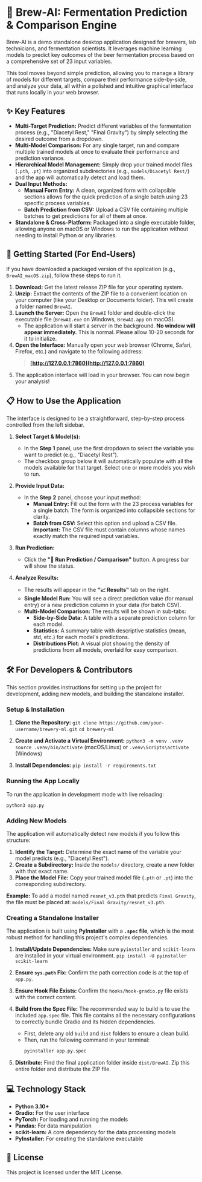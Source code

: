 # 🍺 Brew-AI: Fermentation Prediction & Comparison Engine

Brew-AI is a demo standalone desktop application designed for brewers, lab technicians, and fermentation
scientists. It leverages machine learning models to predict key outcomes of the beer fermentation process based on a
comprehensive set of 23 input variables.

This tool moves beyond simple prediction, allowing you to manage a library of models for different targets, compare
their performance side-by-side, and analyze your data, all within a polished and intuitive graphical interface that runs
locally in your web browser.

## ✨ Key Features

* **Multi-Target Prediction:** Predict different variables of the fermentation process (e.g., "Diacetyl Rest," "Final
  Gravity") by simply selecting the desired outcome from a dropdown.
* **Multi-Model Comparison:** For any single target, run and compare multiple trained models at once to evaluate their
  performance and prediction variance.
* **Hierarchical Model Management:** Simply drop your trained model files (`.pth`, `.pt`) into organized
  subdirectories (e.g., `models/Diacetyl Rest/`) and the app will automatically detect and load them.
* **Dual Input Methods:**
    * **Manual Form Entry:** A clean, organized form with collapsible sections allows for the quick prediction of a
      single batch using 23 specific process variables.
    * **Batch Prediction from CSV:** Upload a CSV file containing multiple batches to get predictions for all of them at
      once.
* **Standalone & Cross-Platform:** Packaged into a single executable folder, allowing anyone on macOS or Windows to run
  the application without needing to install Python or any libraries.

## 🚀 Getting Started (For End-Users)

If you have downloaded a packaged version of the application (e.g., `BrewAI_macOS.zip`), follow these steps to run it.

1. **Download:** Get the latest release ZIP file for your operating system.
2. **Unzip:** Extract the contents of the ZIP file to a convenient location on your computer (like your Desktop or
   Documents folder). This will create a folder named `BrewAI`.
3. **Launch the Server:** Open the `BrewAI` folder and double-click the executable file (`BrewAI.exe` on Windows,
   `BrewAI.app` on macOS).
    * The application will start a server in the background. **No window will appear immediately.** This is normal.
      Please allow 10-20 seconds for it to initialize.
4. **Open the Interface:** Manually open your web browser (Chrome, Safari, Firefox, etc.) and navigate to the following
   address:
   > **[http://127.0.0.1:7860](http://127.0.0.1:7860)**
5. The application interface will load in your browser. You can now begin your analysis\!

## 📋 How to Use the Application

The interface is designed to be a straightforward, step-by-step process controlled from the left sidebar.

1. **Select Target & Model(s):**

    * In the **Step 1** panel, use the first dropdown to select the variable you want to predict (e.g., "Diacetyl
      Rest").
    * The checkbox group below it will automatically populate with all the models available for that target. Select one
      or more models you wish to run.

2. **Provide Input Data:**

    * In the **Step 2** panel, choose your input method:
        * **Manual Entry:** Fill out the form with the 23 process variables for a single batch. The form is organized
          into collapsible sections for clarity.
        * **Batch from CSV:** Select this option and upload a CSV file. **Important:** The CSV file must contain columns
          whose names exactly match the required input variables.

3. **Run Prediction:**

    * Click the **"🚀 Run Prediction / Comparison"** button. A progress bar will show the status.

4. **Analyze Results:**

    * The results will appear in the **"📈 Results"** tab on the right.
    * **Single Model Run:** You will see a direct prediction value (for manual entry) or a new prediction column in your
      data (for batch CSV).
    * **Multi-Model Comparison:** The results will be shown in sub-tabs:
        * **Side-by-Side Data:** A table with a separate prediction column for each model.
        * **Statistics:** A summary table with descriptive statistics (mean, std, etc.) for each model's predictions.
        * **Distributions Plot:** A visual plot showing the density of predictions from all models, overlaid for easy
          comparison.

## 🛠️ For Developers & Contributors

This section provides instructions for setting up the project for development, adding new models, and building the
standalone installer.

### Setup & Installation

1. **Clone the Repository:**
   `git clone https://github.com/your-username/brewery-ml.git`
   `cd brewery-ml`

2. **Create and Activate a Virtual Environment:**
   `python3 -m venv .venv`
   `source .venv/bin/activate` (macOS/Linux) or `.venv\Scripts\activate` (Windows)

3. **Install Dependencies:**
   `pip install -r requirements.txt`

### Running the App Locally

To run the application in development mode with live reloading:

`python3 app.py`

### Adding New Models

The application will automatically detect new models if you follow this structure:

1. **Identify the Target:** Determine the exact name of the variable your model predicts (e.g., "Diacetyl Rest").
2. **Create a Subdirectory:** Inside the `models/` directory, create a new folder with that exact name.
3. **Place the Model File:** Copy your trained model file (`.pth` or `.pt`) into the corresponding subdirectory.

**Example:** To add a model named `resnet_v3.pth` that predicts `Final Gravity`, the file must be placed at:
`models/Final Gravity/resnet_v3.pth`.

### Creating a Standalone Installer

The application is built using **PyInstaller** with a **`.spec` file**, which is the most robust method for handling
this project's complex dependencies.

1. **Install/Update Dependencies:** Make sure `pyinstaller` and `scikit-learn` are installed in your virtual
   environment.
   `pip install -U pyinstaller scikit-learn`

2. **Ensure `sys.path` Fix:** Confirm the path correction code is at the top of `app.py`.

3. **Ensure Hook File Exists:** Confirm the `hooks/hook-gradio.py` file exists with the correct content.

4. **Build from the Spec File:** The recommended way to build is to use the included `app.spec` file. This file
   contains all the necessary configurations to correctly bundle Gradio and its hidden dependencies.

    * First, delete any old `build` and `dist` folders to ensure a clean build.
    * Then, run the following command in your terminal:
      ```bash
      pyinstaller app.py.spec
      ```

5. **Distribute:** Find the final application folder inside `dist/BrewAI`. Zip this entire folder and distribute the ZIP
   file.

## 💻 Technology Stack

* **Python 3.10+**
* **Gradio:** For the user interface
* **PyTorch:** For loading and running the models
* **Pandas:** For data manipulation
* **scikit-learn:** A core dependency for the data processing models
* **PyInstaller:** For creating the standalone executable

## 📜 License

This project is licensed under the MIT License.